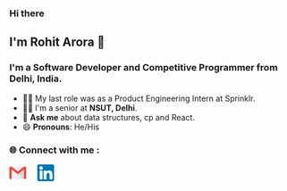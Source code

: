 ### Hi there 
##  I'm Rohit Arora 👋
### I'm a Software Developer and Competitive Programmer from Delhi, India.

- 👨‍💻 My last role was as a Product Engineering Intern at Sprinklr.
- 👨‍🎓 I'm a senior at **NSUT, Delhi**.
- 💬 **Ask me** about data structures, cp and React.
- 😄 **Pronouns**: He/His
### 🌐 Connect with me : 
 <a href="mailto:arrohit258@gmail.com"><img src="https://github.com/deut-erium/deut-erium/blob/master/assets/gmail.svg" width="30px" alt="mail"></a> &nbsp; &nbsp;
 <a href="https://www.linkedin.com/in/its-rohit-arora/" target="_blank"><img src="https://github.com/deut-erium/deut-erium/blob/master/assets/linkedin.svg" width="30px" alt="LinkedIn"></a> &nbsp; &nbsp;





<!--
**arrohit258/arrohit258** is a ✨ _special_ ✨ repository because its `README.md` (this file) appears on your GitHub profile.

Here are some ideas to get you started:

- 🔭 I’m currently working on ...
- 🌱 I’m currently learning ...
- 👯 I’m looking to collaborate on ...
- 🤔 I’m looking for help with ...
- 💬 Ask me about ...
- 📫 How to reach me: ...
- 😄 Pronouns: ...
- ⚡ Fun fact: ...
-->
